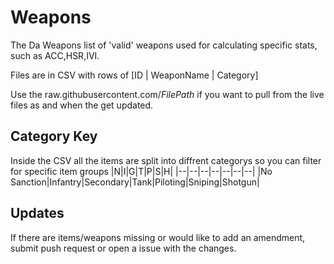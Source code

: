 
# Weapons
The Da Weapons list of 'valid' weapons used for calculating specific stats, such as ACC,HSR,IVI.

Files are in CSV with rows of [ID | WeaponName | Category]

Use the raw.githubusercontent.com/*FilePath* if you want to pull from the live files as and when the get updated.

## Category Key
Inside the CSV all the items are split into diffrent categorys so you can filter for specific item groups
|N|I|G|T|P|S|H|
|--|--|--|--|--|--|--|
|No Sanction|Infantry|Secondary|Tank|Piloting|Sniping|Shotgun|

## Updates
If there are items/weapons missing or would like to add an amendment, submit push request or open a issue with the changes.
